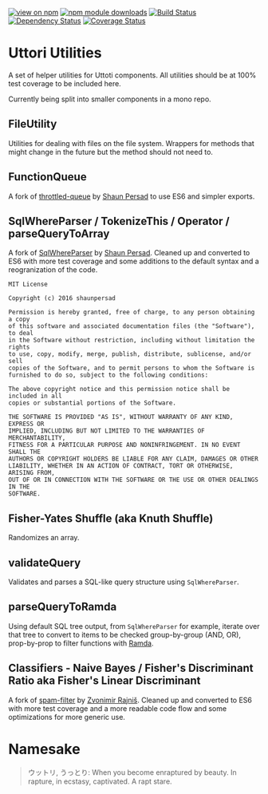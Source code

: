 [![view on npm](https://img.shields.io/npm/v/uttori-utilities.svg)](https://www.npmjs.org/package/uttori-utilities)
[![npm module downloads](https://img.shields.io/npm/dt/uttori-utilities.svg)](https://www.npmjs.org/package/uttori-utilities)
[![Build Status](https://travis-ci.com/uttori/uttori-utilities.svg?branch=master)](https://travis-ci.com/uttori/uttori-utilities)
[![Dependency Status](https://david-dm.org/uttori/uttori-utilities.svg)](https://david-dm.org/uttori/uttori-utilities)
[![Coverage Status](https://coveralls.io/repos/uttori/uttori-utilities/badge.svg?branch=master)](https://coveralls.io/r/uttori/uttori-utilities?branch=master)

# Uttori Utilities

A set of helper utilities for Uttoti components. All utilities should be at 100% test coverage to be included here.

Currently being split into smaller components in a mono repo.

## FileUtility

Utilities for dealing with files on the file system. Wrappers for methods that might change in the future but the method should not need to.

## FunctionQueue

A fork of [throttled-queue](https://github.com/shaunpersad/throttled-queue) by [Shaun Persad](https://github.com/shaunpersad) to use ES6 and simpler exports.

## SqlWhereParser / TokenizeThis / Operator / parseQueryToArray

A fork of [SqlWhereParser](https://github.com/shaunpersad/sql-where-parser) by [Shaun Persad](https://github.com/shaunpersad). Cleaned up and converted to ES6 with more test coverage and some additions to the default syntax and a reogranization of the code.

```
MIT License

Copyright (c) 2016 shaunpersad

Permission is hereby granted, free of charge, to any person obtaining a copy
of this software and associated documentation files (the "Software"), to deal
in the Software without restriction, including without limitation the rights
to use, copy, modify, merge, publish, distribute, sublicense, and/or sell
copies of the Software, and to permit persons to whom the Software is
furnished to do so, subject to the following conditions:

The above copyright notice and this permission notice shall be included in all
copies or substantial portions of the Software.

THE SOFTWARE IS PROVIDED "AS IS", WITHOUT WARRANTY OF ANY KIND, EXPRESS OR
IMPLIED, INCLUDING BUT NOT LIMITED TO THE WARRANTIES OF MERCHANTABILITY,
FITNESS FOR A PARTICULAR PURPOSE AND NONINFRINGEMENT. IN NO EVENT SHALL THE
AUTHORS OR COPYRIGHT HOLDERS BE LIABLE FOR ANY CLAIM, DAMAGES OR OTHER
LIABILITY, WHETHER IN AN ACTION OF CONTRACT, TORT OR OTHERWISE, ARISING FROM,
OUT OF OR IN CONNECTION WITH THE SOFTWARE OR THE USE OR OTHER DEALINGS IN THE
SOFTWARE.
```

## Fisher-Yates Shuffle (aka Knuth Shuffle)

Randomizes an array.

## validateQuery

Validates and parses a SQL-like query structure using `SqlWhereParser`.

## parseQueryToRamda

Using default SQL tree output, from `SqlWhereParser` for example, iterate over that tree to convert to items to be checked group-by-group (AND, OR), prop-by-prop to filter functions with [Ramda](https://ramdajs.com/).

## Classifiers - Naive Bayes / Fisher's Discriminant Ratio aka Fisher's Linear Discriminant

A fork of [spam-filter](https://github.com/zrajnis/spam-filter) by [Zvonimir Rajniš](https://github.com/zrajnis). Cleaned up and converted to ES6 with more test coverage and a more readable code flow and some optimizations for more generic use.

# Namesake

> ウットリ, うっとり: When you become enraptured by beauty. In rapture, in ecstasy, captivated. A rapt stare.
